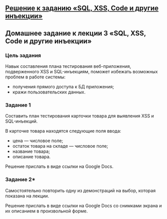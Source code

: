## [Решение к заданию «SQL, XSS, Code и другие инъекции»](https://drive.google.com/file/d/1ODY0Py30UFCluD7E440XLuu6PLRJnAs2/view?usp=sharing)

## Домашнее задание к лекции 3 «SQL, XSS, Code и другие инъекции»

### Цель задания

Навык составления плана тестирования веб-приложения, подверженного XSS и SQL-инъекциям, поможет избежать возможных проблем в работе системы:
- получения прямого доступа к БД приложения;
- кражи пользовательских данных.


### Задание 1

Составить план тестирования карточки товара для выявления XSS и SQL-инъекций.

В карточке товара находятся следующие поля ввода:

- цена — числовое поле;
- остаток товара на складе — числовое поле;
- название товара;
- описание товара.

Решение прислать в виде ссылки на Google Docs.

### Задание 2* 

Самостоятельно повторить одну из демонстраций на выбор, которая показана на лекции.

Решение прислать в виде ссылки на Google Docs со снимками экрана и их описанием в произвольной форме.
